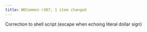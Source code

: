 ```yaml
---
title: WOCommon r307, 1 item changed
---
```


Correction to shell script (escape when echoing literal dollar sign)

